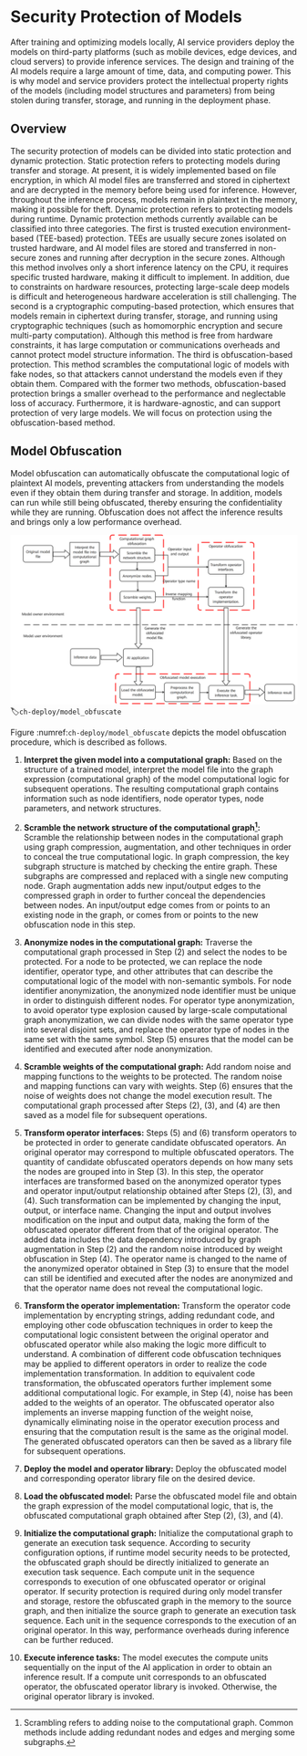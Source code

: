 # Security Protection of Models

After training and optimizing models locally, AI service providers
deploy the models on third-party platforms (such as mobile devices, edge
devices, and cloud servers) to provide inference services. The design
and training of the AI models require a large amount of time, data, and
computing power. This is why model and service providers protect the
intellectual property rights of the models (including model structures
and parameters) from being stolen during transfer, storage, and running
in the deployment phase.

## Overview

The security protection of models can be divided into static protection
and dynamic protection. Static protection refers to protecting models
during transfer and storage. At present, it is widely implemented based
on file encryption, in which AI model files are transferred and stored
in ciphertext and are decrypted in the memory before being used for
inference. However, throughout the inference process, models remain in
plaintext in the memory, making it possible for theft. Dynamic
protection refers to protecting models during runtime. Dynamic
protection methods currently available can be classified into three
categories. The first is trusted execution environment-based (TEE-based)
protection. TEEs are usually secure zones isolated on trusted hardware,
and AI model files are stored and transferred in non-secure zones and
running after decryption in the secure zones. Although this method
involves only a short inference latency on the CPU, it requires specific
trusted hardware, making it difficult to implement. In addition, due to
constraints on hardware resources, protecting large-scale deep models is
difficult and heterogeneous hardware acceleration is still challenging.
The second is a cryptographic computing-based protection, which ensures
that models remain in ciphertext during transfer, storage, and running
using cryptographic techniques (such as homomorphic encryption and
secure multi-party computation). Although this method is free from
hardware constraints, it has large computation or communications
overheads and cannot protect model structure information. The third is
obfuscation-based protection. This method scrambles the computational
logic of models with fake nodes, so that attackers cannot understand the
models even if they obtain them. Compared with the former two methods,
obfuscation-based protection brings a smaller overhead to the
performance and neglectable loss of accuracy. Furthermore, it is
hardware-agnostic, and can support protection of very large models. We
will focus on protection using the obfuscation-based method.

## Model Obfuscation

Model obfuscation can automatically obfuscate the computational logic of
plaintext AI models, preventing attackers from understanding the models
even if they obtain them during transfer and storage. In addition,
models can run while still being obfuscated, thereby ensuring the
confidentiality while they are running. Obfuscation does not affect the
inference results and brings only a low performance overhead.

![Procedure of modelobfuscation](../img/ch08/model_obfuscate.png)
:label:`ch-deploy/model_obfuscate`

Figure :numref:`ch-deploy/model_obfuscate` depicts the model obfuscation
procedure, which is described as follows.

1.  **Interpret the given model into a computational graph:** Based on
    the structure of a trained model, interpret the model file into the
    graph expression (computational graph) of the model computational
    logic for subsequent operations. The resulting computational graph
    contains information such as node identifiers, node operator types,
    node parameters, and network structures.

2.  **Scramble the network structure of the computational graph[^1]:**
    Scramble the relationship between nodes in the computational graph
    using graph compression, augmentation, and other techniques in order
    to conceal the true computational logic. In graph compression, the
    key subgraph structure is matched by checking the entire graph.
    These subgraphs are compressed and replaced with a single new
    computing node. Graph augmentation adds new input/output edges to
    the compressed graph in order to further conceal the dependencies
    between nodes. An input/output edge comes from or points to an
    existing node in the graph, or comes from or points to the new
    obfuscation node in this step.

3.  **Anonymize nodes in the computational graph:** Traverse the
    computational graph processed in Step (2) and select the nodes to be
    protected. For a node to be protected, we can replace the node
    identifier, operator type, and other attributes that can describe
    the computational logic of the model with non-semantic symbols. For
    node identifier anonymization, the anonymized node identifier must
    be unique in order to distinguish different nodes. For operator type
    anonymization, to avoid operator type explosion caused by
    large-scale computational graph anonymization, we can divide nodes
    with the same operator type into several disjoint sets, and replace
    the operator type of nodes in the same set with the same symbol.
    Step (5) ensures that the model can be identified and executed after
    node anonymization.

4.  **Scramble weights of the computational graph:** Add random noise
    and mapping functions to the weights to be protected. The random
    noise and mapping functions can vary with weights. Step (6) ensures
    that the noise of weights does not change the model execution
    result. The computational graph processed after Steps (2), (3),
    and (4) are then saved as a model file for subsequent operations.

5.  **Transform operator interfaces:** Steps (5) and (6) transform
    operators to be protected in order to generate candidate obfuscated
    operators. An original operator may correspond to multiple
    obfuscated operators. The quantity of candidate obfuscated operators
    depends on how many sets the nodes are grouped into in Step (3). In
    this step, the operator interfaces are transformed based on the
    anonymized operator types and operator input/output relationship
    obtained after Steps (2), (3), and (4). Such transformation can be
    implemented by changing the input, output, or interface name.
    Changing the input and output involves modification on the input and
    output data, making the form of the obfuscated operator different
    from that of the original operator. The added data includes the data
    dependency introduced by graph augmentation in Step (2) and the
    random noise introduced by weight obfuscation in Step (4). The
    operator name is changed to the name of the anonymized operator
    obtained in Step (3) to ensure that the model can still be
    identified and executed after the nodes are anonymized and that the
    operator name does not reveal the computational logic.

6.  **Transform the operator implementation:** Transform the operator
    code implementation by encrypting strings, adding redundant code,
    and employing other code obfuscation techniques in order to keep the
    computational logic consistent between the original operator and
    obfuscated operator while also making the logic more difficult to
    understand. A combination of different code obfuscation techniques
    may be applied to different operators in order to realize the code
    implementation transformation. In addition to equivalent code
    transformation, the obfuscated operators further implement some
    additional computational logic. For example, in Step (4), noise has
    been added to the weights of an operator. The obfuscated operator
    also implements an inverse mapping function of the weight noise,
    dynamically eliminating noise in the operator execution process and
    ensuring that the computation result is the same as the original
    model. The generated obfuscated operators can then be saved as a
    library file for subsequent operations.

7.  **Deploy the model and operator library:** Deploy the obfuscated
    model and corresponding operator library file on the desired device.

8.  **Load the obfuscated model:** Parse the obfuscated model file and
    obtain the graph expression of the model computational logic, that
    is, the obfuscated computational graph obtained after Step (2), (3),
    and (4).

9.  **Initialize the computational graph:** Initialize the computational
    graph to generate an execution task sequence. According to security
    configuration options, if runtime model security needs to be
    protected, the obfuscated graph should be directly initialized to
    generate an execution task sequence. Each compute unit in the
    sequence corresponds to execution of one obfuscated operator or
    original operator. If security protection is required during only
    model transfer and storage, restore the obfuscated graph in the
    memory to the source graph, and then initialize the source graph to
    generate an execution task sequence. Each unit in the sequence
    corresponds to the execution of an original operator. In this way,
    performance overheads during inference can be further reduced.

10. **Execute inference tasks:** The model executes the compute units
    sequentially on the input of the AI application in order to obtain
    an inference result. If a compute unit corresponds to an obfuscated
    operator, the obfuscated operator library is invoked. Otherwise, the
    original operator library is invoked.

[^1]: Scrambling refers to adding noise to the computational graph.
    Common methods include adding redundant nodes and edges and merging
    some subgraphs.
